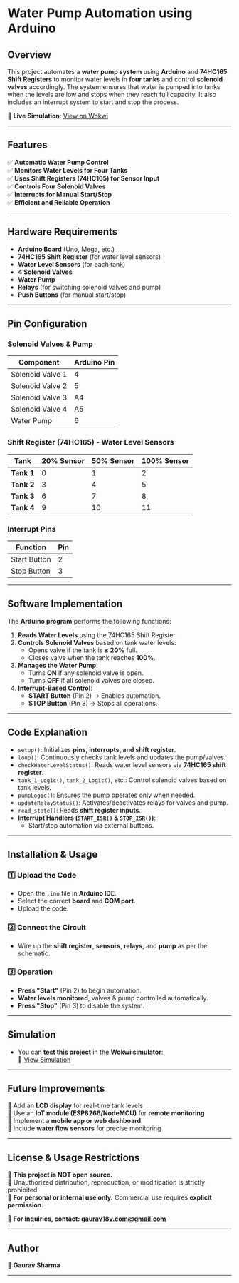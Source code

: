 # **Water Pump Automation using Arduino**

## **Overview**
This project automates a **water pump system** using **Arduino** and **74HC165 Shift Registers** to monitor water levels in **four tanks** and control **solenoid valves** accordingly. The system ensures that water is pumped into tanks when the levels are low and stops when they reach full capacity. It also includes an interrupt system to start and stop the process.

🔗 **Live Simulation**: [View on Wokwi](https://wokwi.com/projects/393050034647400449)

---

## **Features**
✅ **Automatic Water Pump Control**  
✅ **Monitors Water Levels for Four Tanks**  
✅ **Uses Shift Registers (74HC165) for Sensor Input**  
✅ **Controls Four Solenoid Valves**  
✅ **Interrupts for Manual Start/Stop**  
✅ **Efficient and Reliable Operation**  

---

## **Hardware Requirements**
- **Arduino Board** (Uno, Mega, etc.)
- **74HC165 Shift Register** (for water level sensors)
- **Water Level Sensors** (for each tank)
- **4 Solenoid Valves**
- **Water Pump**
- **Relays** (for switching solenoid valves and pump)
- **Push Buttons** (for manual start/stop)

---

## **Pin Configuration**
### **Solenoid Valves & Pump**
| Component             | Arduino Pin |
|----------------------|------------|
| Solenoid Valve 1    | 4          |
| Solenoid Valve 2    | 5          |
| Solenoid Valve 3    | A4         |
| Solenoid Valve 4    | A5         |
| Water Pump         | 6          |

### **Shift Register (74HC165) - Water Level Sensors**
| Tank  | 20% Sensor | 50% Sensor | 100% Sensor |
|-------|-----------|-----------|------------|
| **Tank 1** | 0 | 1 | 2 |
| **Tank 2** | 3 | 4 | 5 |
| **Tank 3** | 6 | 7 | 8 |
| **Tank 4** | 9 | 10 | 11 |

### **Interrupt Pins**
| Function       | Pin |
|--------------|----|
| Start Button | 2  |
| Stop Button  | 3  |

---

## **Software Implementation**
The **Arduino program** performs the following functions:

1. **Reads Water Levels** using the 74HC165 Shift Register.
2. **Controls Solenoid Valves** based on tank water levels:
   - Opens valve if the tank is **≤ 20%** full.
   - Closes valve when the tank reaches **100%**.
3. **Manages the Water Pump**:
   - Turns **ON** if any solenoid valve is open.
   - Turns **OFF** if all solenoid valves are closed.
4. **Interrupt-Based Control**:
   - **START Button** (Pin 2) → Enables automation.
   - **STOP Button** (Pin 3) → Stops all operations.

---

## **Code Explanation**
- `setup()`: Initializes **pins, interrupts, and shift register**.
- `loop()`: Continuously checks tank levels and updates the pump/valves.
- `checkWaterLevelStatus()`: Reads water level sensors via **74HC165 shift register**.
- `tank_1_Logic()`, `tank_2_Logic()`, etc.: Control solenoid valves based on tank levels.
- `pumpLogic()`: Ensures the pump operates only when needed.
- `updateRelayStatus()`: Activates/deactivates relays for valves and pump.
- `read_state()`: Reads **shift register inputs**.
- **Interrupt Handlers (`START_ISR()` & `STOP_ISR()`)**:
  - Start/stop automation via external buttons.

---

## **Installation & Usage**
### **1️⃣ Upload the Code**
- Open the `.ino` file in **Arduino IDE**.
- Select the correct **board** and **COM port**.
- Upload the code.

### **2️⃣ Connect the Circuit**
- Wire up the **shift register**, **sensors**, **relays**, and **pump** as per the schematic.

### **3️⃣ Operation**
- **Press "Start"** (Pin 2) to begin automation.
- **Water levels monitored**, valves & pump controlled automatically.
- **Press "Stop"** (Pin 3) to disable the system.

---

## **Simulation**
- You can **test this project** in the **Wokwi simulator**:  
  🔗 [View Simulation](https://wokwi.com/projects/393050034647400449)

---

## **Future Improvements**
🔹 Add an **LCD display** for real-time tank levels  
🔹 Use an **IoT module (ESP8266/NodeMCU)** for **remote monitoring**  
🔹 Implement a **mobile app or web dashboard**  
🔹 Include **water flow sensors** for precise monitoring  

--- 

## **License & Usage Restrictions**  
📌 **This project is NOT open source.**  
📌 Unauthorized distribution, reproduction, or modification is strictly prohibited.  
📌 **For personal or internal use only.** Commercial use requires **explicit permission**.  

📧 **For inquiries, contact: gaurav18v.com@gmail.com**  

---

## **Author**  
👤 **Gaurav Sharma**  

---
